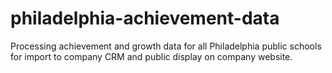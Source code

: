 # philadelphia-achievement-data
Processing achievement and growth data for all Philadelphia public schools for import to company CRM and public display on company website.
